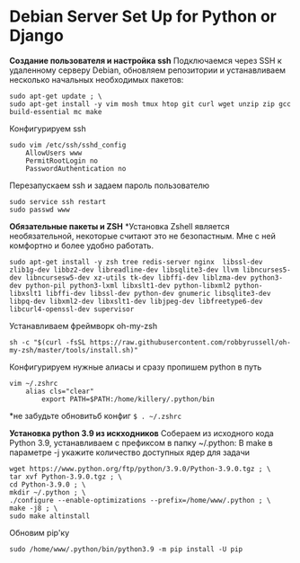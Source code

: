 # Debian Server Set Up for Python or Django

**Создание пользователя и настройка ssh**
Подключаемся через SSH к удаленному серверу Debian, обновляем репозитории и устанавливаем несколько начальных необходимых пакетов:
```
sudo apt-get update ; \
sudo apt-get install -y vim mosh tmux htop git curl wget unzip zip gcc build-essential mc make
```

Конфигурируем ssh
```
sudo vim /etc/ssh/sshd_config
    AllowUsers www
    PermitRootLogin no
    PasswordAuthentication no
```

Перезапускаем ssh и задаем пароль пользователю
```
sudo service ssh restart
sudo passwd www
```
**Обязательные пакеты и ZSH**
*Установка Zshell является необязательной, некоторые считают это не безопастным. Мне с ней комфортно и более удобно работать.
```
sudo apt-get install -y zsh tree redis-server nginx  libssl-dev zlib1g-dev libbz2-dev libreadline-dev libsqlite3-dev llvm libncurses5-dev libncursesw5-dev xz-utils tk-dev libffi-dev liblzma-dev python3-dev python-pil python3-lxml libxslt1-dev python-libxml2 python-libxslt1 libffi-dev libssl-dev python-dev gnumeric libsqlite3-dev libpq-dev libxml2-dev libxslt1-dev libjpeg-dev libfreetype6-dev libcurl4-openssl-dev supervisor
```

Устанавливаем фреймворк oh-my-zsh
```
sh -c "$(curl -fsSL https://raw.githubusercontent.com/robbyrussell/oh-my-zsh/master/tools/install.sh)"
```

Конфигурируем нужные алиасы и сразу пропишем python в путь
```
vim ~/.zshrc
    alias cls="clear"
		export PATH=$PATH:/home/killery/.python/bin
```
*не забудьте обновитьб конфиг `$ . ~/.zshrc`

**Установка python 3.9 из искходников**
Собераем из исходного кода Python 3.9, устанавливаем с префиксом в папку ~/.python:
В make в параметре -j укажите количество доступных ядер для задачи
```
wget https://www.python.org/ftp/python/3.9.0/Python-3.9.0.tgz ; \
tar xvf Python-3.9.0.tgz ; \
cd Python-3.9.0 ; \
mkdir ~/.python ; \
./configure --enable-optimizations --prefix=/home/www/.python ; \
make -j8 ; \
sudo make altinstall
```

Обновим pip'ку
```
sudo /home/www/.python/bin/python3.9 -m pip install -U pip
```
